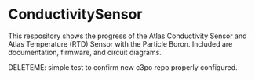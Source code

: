 # ConductivitySensor
This respository shows the progress of the Atlas Conductivity Sensor and Atlas Temperature (RTD) Sensor with the Particle Boron. Included are documentation, firmware, and circuit diagrams.

DELETEME: simple test to confirm new c3po repo properly configured.